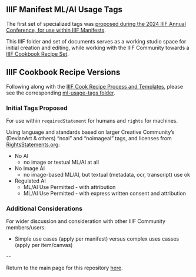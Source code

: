 ## IIIF Manifest ML/AI Usage Tags

The first set of specialized tags was [proposed during the 2024 IIIF Annual Conference, for use within IIIF Manifests](https://docs.google.com/presentation/d/18rggHeFld7HOJefmVc6ku_7M5edLfgfZkpnQZiagSOA/edit?usp=share_link). 

This IIIF folder and set of documents serves as a working studio space for initial creation and editing, while working with the IIIF Community towards a [IIIF Cookbook Recipe Set](https://github.com/IIIF/cookbook-recipes). 

## IIIF Cookbook Recipe Versions

Following along with the [IIIF Cook Recipe Process and Templates](https://github.com/IIIF/cookbook-recipes/blob/master/recipe/index.md), please see the corresponding [ml-usage-tags folder](/ml-usage-tags). 

### Initial Tags Proposed

For use within `requiredStatement` for humans and `rights` for machines.

Using language and standards based on larger Creative Community’s (DevianArt & others) “noai” and “noimageai” tags, and licenses from [RightsStatements.org](https://rightsstatements.org/en/): 

* No AI
    * no image or textual ML/AI at all
* No Image AI
    * no image-based ML/AI, but textual (metadata, ocr, transcript) use ok
* Regulated AI
    * ML/AI Use Permitted - with attribution
    * ML/AI Use Permitted - with express written consent and attribution

### Additional Considerations

For wider discussion and consideration with other IIIF Community members/users:
* Simple use cases (apply per manifest) versus complex uses casses (apply per item/canvas)


-- 

Return to the main page for this repository [here](README.md).
